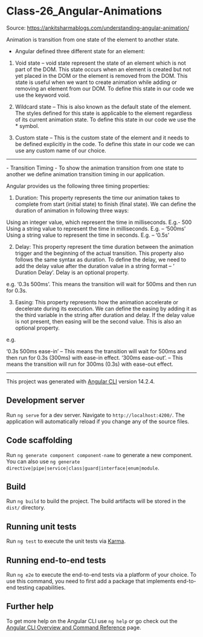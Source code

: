 # Class-26_Angular-Animations

Source: https://ankitsharmablogs.com/understanding-angular-animation/

Animation is transition from one state of the element to another state.

- Angular defined three different state for an element:

1. Void state – void state represent the state of an element which is not part of the DOM. This state occurs when an element is created but not yet placed in the DOM or the element is removed from the DOM. This state is useful when we want to create animation while adding or removing an element from our DOM. To define this state in our code we use the keyword void.

2. Wildcard state – This is also known as the default state of the element. The styles defined for this state is applicable to the element regardless of its current animation state. To define this state in our code we use the \* symbol.

3. Custom state – This is the custom state of the element and it needs to be defined explicitly in the code. To define this state in our code we can use any custom name of our choice.

<hr>
- Transition Timing - 
To show the animation transition from one state to another we define animation transition timing in our application.

Angular provides us the following three timing properties:

1. Duration:
   This property represents the time our animation takes to complete from start (initial state) to finish (final state). We can define the duration of animation in following three ways:

Using an integer value, which represent the time in milliseconds. E.g.- 500
Using a string value to represent the time in milliseconds. E.g. – ‘500ms’
Using a string value to represent the time in seconds. E.g. – ‘0.5s’

2. Delay:
   This property represent the time duration between the animation trigger and the beginning of the actual transition. This property also follows the same syntax as duration. To define the delay, we need to add the delay value after the duration value in a string format – ‘ Duration Delay’. Delay is an optional property.

e.g.
‘0.3s 500ms’. This means the transition will wait for 500ms and then run for 0.3s.

3. Easing:
   This property represents how the animation accelerate or decelerate during its execution. We can define the easing by adding it as the third variable in the string after duration and delay. If the delay value is not present, then easing will be the second value. This is also an optional property.

e.g.

‘0.3s 500ms ease-in’ – This means the transition will wait for 500ms and then run for 0.3s (300ms) with ease-in effect.
‘300ms ease-out’. – This means the transition will run for 300ms (0.3s) with ease-out effect.

<hr>

This project was generated with [Angular CLI](https://github.com/angular/angular-cli) version 14.2.4.

## Development server

Run `ng serve` for a dev server. Navigate to `http://localhost:4200/`. The application will automatically reload if you change any of the source files.

## Code scaffolding

Run `ng generate component component-name` to generate a new component. You can also use `ng generate directive|pipe|service|class|guard|interface|enum|module`.

## Build

Run `ng build` to build the project. The build artifacts will be stored in the `dist/` directory.

## Running unit tests

Run `ng test` to execute the unit tests via [Karma](https://karma-runner.github.io).

## Running end-to-end tests

Run `ng e2e` to execute the end-to-end tests via a platform of your choice. To use this command, you need to first add a package that implements end-to-end testing capabilities.

## Further help

To get more help on the Angular CLI use `ng help` or go check out the [Angular CLI Overview and Command Reference](https://angular.io/cli) page.
